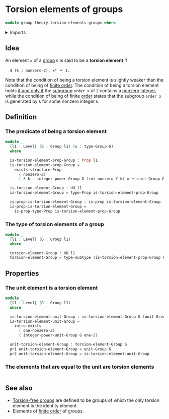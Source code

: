 # Torsion elements of groups

```agda
module group-theory.torsion-elements-groups where
```

<details><summary>Imports</summary>

```agda
open import elementary-number-theory.integers
open import elementary-number-theory.nonzero-integers

open import foundation.dependent-pair-types
open import foundation.existential-quantification
open import foundation.identity-types
open import foundation.propositions
open import foundation.subtypes
open import foundation.universe-levels

open import group-theory.groups
open import group-theory.integer-powers-of-elements-groups
```

</details>

## Idea

An element `x` of a [group](group-theory.groups.md) `G` is said to be a
**torsion element** if

```text
  ∃ (k : nonzero-ℤ), xᵏ ＝ 1.
```

Note that the condition of being a torsion element is slightly weaker than the
condition of being of
[finite order](group-theory.elements-of-finite-order-groups.md). The condition
of being a torsion element holds
[if and only if](foundation.logical-equivalences.md) the
[subgroup](group-theory.subgroups.md) `order x` of `ℤ` contains a
[nonzero](elementary-number-theory.nonzero-integers.md)
[integer](elementary-number-theory.integers.md), while the condition of being of
finite [order](group-theory.orders-of-elements-groups.md) states that the
subgroup `order x` is generated by `k` for some nonzero integer `k`.

## Definition

### The predicate of being a torsion element

```agda
module _
  {l1 : Level} (G : Group l1) (x : type-Group G)
  where

  is-torsion-element-prop-Group : Prop l1
  is-torsion-element-prop-Group =
    exists-structure-Prop
      ( nonzero-ℤ)
      ( λ k → integer-power-Group G (int-nonzero-ℤ k) x ＝ unit-Group G)

  is-torsion-element-Group : UU l1
  is-torsion-element-Group = type-Prop is-torsion-element-prop-Group

  is-prop-is-torsion-element-Group : is-prop is-torsion-element-Group
  is-prop-is-torsion-element-Group =
    is-prop-type-Prop is-torsion-element-prop-Group
```

### The type of torsion elements of a group

```agda
module _
  {l1 : Level} (G : Group l1)
  where

  torsion-element-Group : UU l1
  torsion-element-Group = type-subtype (is-torsion-element-prop-Group G)
```

## Properties

### The unit element is a torsion element

```agda
module _
  {l1 : Level} (G : Group l1)
  where

  is-torsion-element-unit-Group : is-torsion-element-Group G (unit-Group G)
  is-torsion-element-unit-Group =
    intro-exists
      ( one-nonzero-ℤ)
      ( integer-power-unit-Group G one-ℤ)

  unit-torsion-element-Group : torsion-element-Group G
  pr1 unit-torsion-element-Group = unit-Group G
  pr2 unit-torsion-element-Group = is-torsion-element-unit-Group
```

### The elements that are equal to the unit are torsion elements

```agda

```


## See also

- [Torsion-free groups](group-theory.torsion-free-groups.md) are defined to be
  groups of which the only torsion element is the identity element.
- Elements of [finite order](group-theory.elements-of-finite-order-groups.md) of
  groups.
